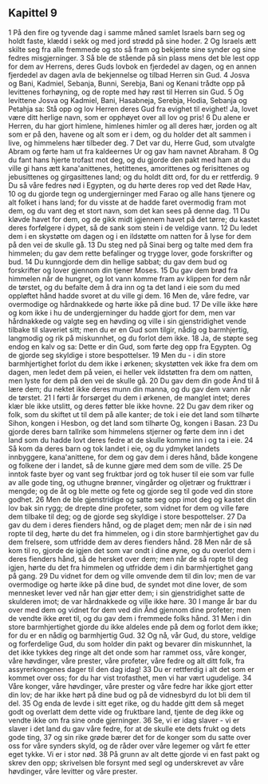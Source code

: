 ## Kapittel 9

1 På den fire og tyvende dag i samme måned samlet Israels barn seg og holdt faste, klædd i sekk og med jord strødd på sine hoder.
2 Og Israels ætt skilte seg fra alle fremmede og sto så fram og bekjente sine synder og sine fedres misgjerninger.
3 Så ble de stående på sin plass mens det ble lest opp for dem av Herrens, deres Guds lovbok en fjerdedel av dagen, og en annen fjerdedel av dagen avla de bekjennelse og tilbad Herren sin Gud.
4 Josva og Bani, Kadmiel, Sebanja, Bunni, Serebja, Bani og Kenani trådte opp på levittenes forhøyning, og de ropte med høy røst til Herren sin Gud.
5 Og levittene Josva og Kadmiel, Bani, Hasabneja, Serebja, Hodia, Sebanja og Petahja sa: Stå opp og lov Herren deres Gud fra evighet til evighet! Ja, lovet være ditt herlige navn, som er opphøyet over all lov og pris!
6 Du alene er Herren, du har gjort himlene, himlenes himler og all deres hær, jorden og alt som er på den, havene og alt som er i dem, og du holder det alt sammen i live, og himmelens hær tilbeder deg.
7 Det var du, Herre Gud, som utvalgte Abram og førte ham ut fra kaldeernes Ur og gav ham navnet Abraham.
8 Og du fant hans hjerte trofast mot deg, og du gjorde den pakt med ham at du ville gi hans ætt kana'anittenes, hetittenes, amorittenes og ferisittenes og jebusittenes og girgasittenes land; og du holdt ditt ord, for du er rettferdig.
9 Du så våre fedres nød i Egypten, og du hørte deres rop ved det Røde Hav,
10 og du gjorde tegn og undergjerninger med Farao og alle hans tjenere og alt folket i hans land; for du visste at de hadde faret overmodig fram mot dem, og du vant deg et stort navn, som det kan sees på denne dag.
11 Du kløvde havet for dem, og de gikk midt igjennem havet på det tørre; du kastet deres forfølgere i dypet, så de sank som stein i de veldige vann.
12 Du ledet dem i en skystøtte om dagen og i en ildstøtte om natten for å Iyse for dem på den vei de skulle gå.
13 Du steg ned på Sinai berg og talte med dem fra himmelen; du gav dem rette befalinger og trygge lover, gode forskrifter og bud.
14 Du kunngjorde dem din hellige sabbat; du gav dem bud og forskrifter og lover gjennom din tjener Moses.
15 Du gav dem brød fra himmelen når de hungret, og lot vann komme fram av klippen for dem når de tørstet, og du befalte dem å dra inn og ta det land i eie som du med oppløftet hånd hadde svoret at du ville gi dem.
16 Men de, våre fedre, var overmodige og hårdnakkede og hørte ikke på dine bud.
17 De ville ikke høre og kom ikke i hu de undergjerninger du hadde gjort for dem, men var hårdnakkede og valgte seg en høvding og ville i sin gjenstridighet vende tilbake til slaveriet sitt; men du er en Gud som tilgir, nådig og barmhjertig, langmodig og rik på miskunnhet, og du forlot dem ikke.
18 Ja, de støpte seg endog en kalv og sa: Dette er din Gud, som førte deg opp fra Egypten. Og de gjorde seg skyldige i store bespottelser.
19 Men du - i din store barmhjertighet forlot du dem ikke i ørkenen; skystøtten vek ikke fra dem om dagen, men ledet dem på veien, ei heller vek ildstøtten fra dem om natten, men lyste for dem på den vei de skulle gå.
20 Du gav dem din gode Ånd til å lære dem; du nektet ikke deres munn din manna, og du gav dem vann når de tørstet.
21 I førti år forsørget du dem i ørkenen, de manglet intet; deres klær ble ikke utslitt, og deres føtter ble ikke hovne.
22 Du gav dem riker og folk, som du skiftet ut til dem på alle kanter; de tok i eie det land som tilhørte Sihon, kongen i Hesbon, og det land som tilhørte Og, kongen i Basan.
23 Du gjorde deres barn tallrike som himmelens stjerner og førte dem inn i det land som du hadde lovt deres fedre at de skulle komme inn i og ta i eie.
24 Så kom da deres barn og tok landet i eie, og du ydmyket landets innbyggere, kana'anittene, for dem og gav dem i deres hånd, både kongene og folkene der i landet, så de kunne gjøre med dem som de ville.
25 De inntok faste byer og vant seg fruktbar jord og tok huser til eie som var fulle av alle gode ting, og uthugne brønner, vingårder og oljetrær og frukttrær i mengde; og de åt og ble mette og fete og gjorde seg til gode ved din store godhet.
26 Men de ble gjenstridige og satte seg opp imot deg og kastet din lov bak sin rygg; de drepte dine profeter, som vidnet for dem og ville føre dem tilbake til deg; og de gjorde seg skyldige i store bespottelser.
27 Da gav du dem i deres fienders hånd, og de plaget dem; men når de i sin nød ropte til deg, hørte du det fra himmelen, og i din store barmhjertighet gav du dem frelsere, som utfridde dem av deres fienders hånd.
28 Men når de så kom til ro, gjorde de igjen det som var ondt i dine øyne, og du overlot dem i deres fienders hånd, så de hersket over dem; men når de så ropte til deg igjen, hørte du det fra himmelen og utfridde dem i din barmhjertighet gang på gang.
29 Du vidnet for dem og ville omvende dem til din lov; men de var overmodige og hørte ikke på dine bud, de syndet mot dine lover, de som mennesket lever ved når han gjør etter dem; i sin gjenstridighet satte de skulderen imot; de var hårdnakkede og ville ikke høre.
30 I mange år bar du over med dem og vidnet for dem ved din Ånd gjennom dine profeter; men de vendte ikke øret til, og du gav dem i fremmede folks hånd.
31 Men i din store barmhjertighet gjorde du ikke aldeles ende på dem og forlot dem ikke; for du er en nådig og barmhjertig Gud.
32 Og nå, vår Gud, du store, veldige og forferdelige Gud, du som holder din pakt og bevarer din miskunnhet, la det ikke tykkes deg ringe alt det onde som har rammet oss, våre konger, våre høvdinger, våre prester, våre profeter, våre fedre og alt ditt folk, fra assyrerkongenes dager til den dag idag!
33 Du er rettferdig i alt det som er kommet over oss; for du har vist trofasthet, men vi har vært ugudelige.
34 Våre konger, våre høvdinger, våre prester og våre fedre har ikke gjort etter din lov; de har ikke hørt på dine bud og på de vidnesbyrd du lot bli dem til del.
35 Og enda de levde i sitt eget rike, og du hadde gitt dem så meget godt og overlatt dem dette vide og fruktbare land, tjente de deg ikke og vendte ikke om fra sine onde gjerninger.
36 Se, vi er idag slaver - vi er slaver i det land du gav våre fedre, for at de skulle ete dets frukt og dets gode ting,
37 og sin rike grøde bærer det for de konger som du satte over oss for våre synders skyld, og de råder over våre legemer og vårt fe etter eget tykke. Vi er i stor nød.
38 På grunn av alt dette gjorde vi en fast pakt og skrev den opp; skrivelsen ble forsynt med segl og underskrevet av våre høvdinger, våre levitter og våre prester.

